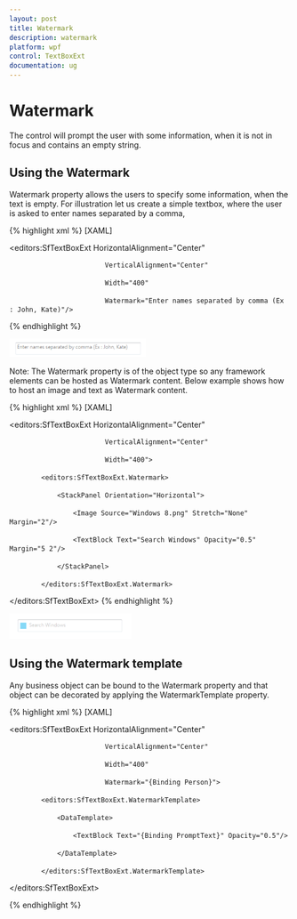```yaml
---
layout: post
title: Watermark
description: watermark
platform: wpf
control: TextBoxExt
documentation: ug
---
```


# Watermark

The control will prompt the user with some information, when it is not in focus and contains an empty string.

## Using the Watermark

Watermark property allows the users to specify some information, when the text is empty. For illustration let us create a simple textbox, where the user is asked to enter names separated by a comma,


{% highlight xml %}
[XAML]



<editors:SfTextBoxExt HorizontalAlignment="Center" 

                            VerticalAlignment="Center" 

                            Width="400"

                            Watermark="Enter names separated by comma (Ex : John, Kate)"/>
{% endhighlight %}


![](Watermark_images/Watermark_img1.png)

 Note: The Watermark property is of the object type so any framework elements can be hosted as Watermark content. Below example shows how to host an image and text as Watermark content.

 

{% highlight xml %}
[XAML]



<editors:SfTextBoxExt HorizontalAlignment="Center" 

                            VerticalAlignment="Center" 

                            Width="400">

            <editors:SfTextBoxExt.Watermark>

                <StackPanel Orientation="Horizontal">

                    <Image Source="Windows 8.png" Stretch="None" Margin="2"/>

                    <TextBlock Text="Search Windows" Opacity="0.5" Margin="5 2"/>

                </StackPanel>

            </editors:SfTextBoxExt.Watermark>

</editors:SfTextBoxExt>
{% endhighlight %}


![](Watermark_images/Watermark_img2.png)







## Using the Watermark template

Any business object can be bound to the Watermark property and that object can be decorated by applying the WatermarkTemplate property.


{% highlight xml %}
[XAML]



<editors:SfTextBoxExt HorizontalAlignment="Center" 

                            VerticalAlignment="Center" 

                            Width="400"

                            Watermark="{Binding Person}">

            <editors:SfTextBoxExt.WatermarkTemplate>

                <DataTemplate>

                    <TextBlock Text="{Binding PromptText}" Opacity="0.5"/>

                </DataTemplate>

            </editors:SfTextBoxExt.WatermarkTemplate>

</editors:SfTextBoxExt>

{% endhighlight %}

